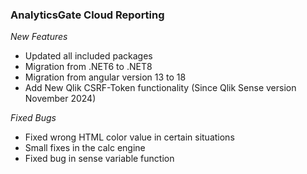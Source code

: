 ### AnalyticsGate Cloud Reporting

*New Features*
- Updated all included packages
- Migration from .NET6 to .NET8
- Migration from angular version 13 to 18
- Add New Qlik CSRF-Token functionality (Since Qlik Sense version November 2024)

*Fixed Bugs*
- Fixed wrong HTML color value in certain situations
- Small fixes in the calc engine
- Fixed bug in sense variable function

